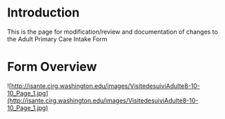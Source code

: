 # Introduction #

This is the page for modification/review and documentation of changes to the Adult Primary Care Intake Form

# Form Overview #

![http://isante.cirg.washington.edu/images/VisitedesuiviAdulte8-10-10_Page_1.jpg](http://isante.cirg.washington.edu/images/VisitedesuiviAdulte8-10-10_Page_1.jpg)